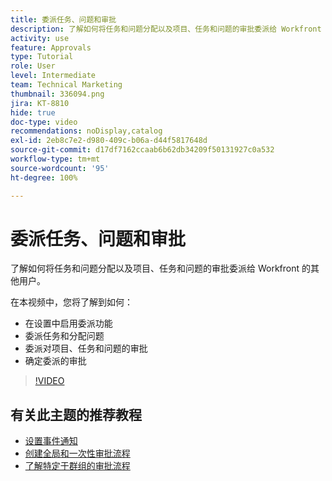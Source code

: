 ```yaml
---
title: 委派任务、问题和审批
description: 了解如何将任务和问题分配以及项目、任务和问题的审批委派给 Workfront 的其他用户。
activity: use
feature: Approvals
type: Tutorial
role: User
level: Intermediate
team: Technical Marketing
thumbnail: 336094.png
jira: KT-8810
hide: true
doc-type: video
recommendations: noDisplay,catalog
exl-id: 2eb8c7e2-d980-409c-b06a-d44f5817648d
source-git-commit: d17df7162ccaab6b62db34209f50131927c0a532
workflow-type: tm+mt
source-wordcount: '95'
ht-degree: 100%

---
```


# 委派任务、问题和审批

了解如何将任务和问题分配以及项目、任务和问题的审批委派给 Workfront 的其他用户。

在本视频中，您将了解到如何：

* 在设置中启用委派功能
* 委派任务和分配问题
* 委派对项目、任务和问题的审批
* 确定委派的审批

>[!VIDEO](https://video.tv.adobe.com/v/3446386/?quality=12&learn=on&enablevpops&captions=chi_hans)

## 有关此主题的推荐教程

* [设置事件通知](/help/administration-and-setup/email-and-in-app-notifications/admin-set-up-event-notifications.md)
* [创建全局和一次性审批流程](/help/manage-work/approval-processes-and-milestone-paths/create-a-single-use-approval-process.md)
* [了解特定于群组的审批流程](/help/administration-and-setup/approval-processes-and-milestone-paths/group-specific-approval-processes.md)

